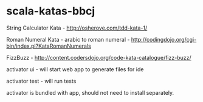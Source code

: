 scala-katas-bbcj
================
String Calculator Kata - http://osherove.com/tdd-kata-1/

Roman Numeral Kata - arabic to roman numeral - http://codingdojo.org/cgi-bin/index.pl?KataRomanNumerals

FizzBuzz - http://content.codersdojo.org/code-kata-catalogue/fizz-buzz/

activator ui - will start web app to generate files for ide

activator test - will run tests

activator is bundled with app, should not need to install separately.
